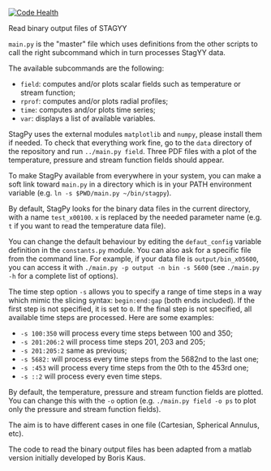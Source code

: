 [![Code Health](https://landscape.io/github/mulvrova/StagPy/master/landscape.svg?style=flat-square)](https://landscape.io/github/mulvrova/StagPy/master)

Read binary output files of STAGYY

`main.py` is the "master" file which uses definitions from the other scripts to
call the right subcommand which in turn processes StagYY data.

The available subcommands are the following:

- `field`: computes and/or plots scalar fields such as temperature or stream
  function;
- `rprof`: computes and/or plots radial profiles;
- `time`: computes and/or plots time series;
- `var`: displays a list of available variables.

StagPy uses the external modules `matplotlib` and `numpy`, please install them
if needed. To check that everything work fine, go to the `data` directory of
the repository and run `../main.py field`. Three PDF files with a plot of the
temperature, pressure and stream function fields should appear.

To make StagPy available from everywhere in your system, you can make a soft
link toward `main.py` in a directory which is in your PATH environment variable
(e.g. `ln -s $PWD/main.py ~/bin/stagpy`).

By default, StagPy looks for the binary data files in the current directory,
with a name `test_x00100`. `x` is replaced by the needed parameter name (e.g.
`t` if you want to read the temperature data file).

You can change the default behaviour by editing the `defaut_config` variable
definition in the `constants.py` module. You can also ask for a specific file
from the command line. For example, if your data file is `output/bin_x05600`,
you can access it with `./main.py -p output -n bin -s 5600` (see `./main.py -h`
for a complete list of options).

The time step option `-s` allows you to specify a range of time steps in a way
which mimic the slicing syntax: `begin:end:gap` (both ends included). If the
first step is not specified, it is set to `0`. If the final step is not
specified, all available time steps are processed. Here are some examples:

- `-s 100:350` will process every time steps between 100 and 350;
- `-s 201:206:2` will process time steps 201, 203 and 205;
- `-s 201:205:2` same as previous;
- `-s 5682:` will process every time steps from the 5682nd to the last one;
- `-s :453` will process every time steps from the 0th to the 453rd one;
- `-s ::2` will process every even time steps.


By default, the temperature, pressure and stream function fields are plotted.
You can change this with the `-o` option (e.g. `./main.py field -o ps` to plot
only the pressure and stream function fields).

The aim is to have different cases in one file (Cartesian, Spherical Annulus,
etc).

The code to read the binary output files has been adapted from a matlab version
initially developed by Boris Kaus.
